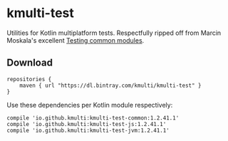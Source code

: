 # kmulti-test

Utilities for Kotlin multiplatform tests.
Respectfully ripped off from Marcin Moskala's excellent [Testing common modules](https://blog.kotlin-academy.com/testing-common-modules-66b39d641617).

## Download

```
repositories {
    maven { url "https://dl.bintray.com/kmulti/kmulti-test" }
}
```

Use these dependencies per Kotlin module respectively:

```
compile 'io.github.kmulti:kmulti-test-common:1.2.41.1'
compile 'io.github.kmulti:kmulti-test-js:1.2.41.1'
compile 'io.github.kmulti:kmulti-test-jvm:1.2.41.1'
```
